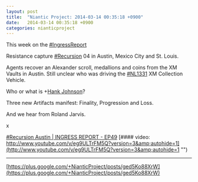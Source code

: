 ```yaml
---
layout: post
title:  "Niantic Project: 2014-03-14 00:35:18 +0900"
date:   2014-03-14 00:35:18 +0900
categories: nianticproject
---
```

This week on the [#IngressReport](https://plus.google.com/s/%23IngressReport "")

Resistance capture [#Recursion](https://plus.google.com/s/%23Recursion "") 04 in Austin, Mexico City and St. Louis.

Agents recover an Alexander scroll, medallions and coins from the XM Vaults in Austin. Still unclear who was driving the [#NL1331](https://plus.google.com/s/%23NL1331 "") XM Collection Vehicle.

Who or what is +[Hank Johnson](https://plus.google.com/117792105926525258257 "")? 

Three new Artifacts manifest: Finality, Progression and Loss.

And we hear from Roland Jarvis.

x

[#Recursion Austin | INGRESS REPORT - EP49](http://www.youtube.com/watch?v=eg9ULTrFM5Q "")
[#### video: http://www.youtube.com/v/eg9ULTrFM5Q?version=3&amp;autohide=1](http://www.youtube.com/v/eg9ULTrFM5Q?version=3&amp;autohide=1 "")
- - -
[https://plus.google.com/+NianticProject/posts/ged5Ko88XrW](https://plus.google.com/+NianticProject/posts/ged5Ko88XrW)
